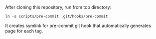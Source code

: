 After cloning this repository, run from top directory:

	ln -s scripts/pre-commit .git/hooks/pre-commit

It creates symlink for pre-commit git hook that automatically generates page for each tag.